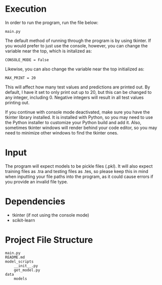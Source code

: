 # Execution
In order to run the program, run the file below:
```
main.py
```

The default method of running through the program is by using tkinter. If you would prefer to just use the console, however, you can change the variable near the top, which is initalized as:
```
CONSOLE_MODE = False
```

Likewise, you can also change the variable near the top initialized as:
```
MAX_PRINT = 20
```
This will affect how many test values and predictions are printed out. By default, I have it set to only print out up to 20, but this can be changed to any integer, including 0. Negative integers will result in all test values printing out.

If you continue with console mode deactivated, make sure you have the tkinter library installed. It is installed with Python, so you may need to use the Python installer to customize your Python build and add it. Also, sometimes tkinter windows will render behind your code editor, so you may need to minimize other windows to find the tkinter ones.

# Input
The program will expect models to be pickle files (.pkl). It will also expect training files as .tra and testing files as .tes, so please keep this in mind when inputting your file paths into the program, as it could cause errors if you provide an invalid file type.

# Dependencies
* tkinter (if not using the console mode)
* scikit-learn

# Project File Structure
```
main.py
README.md
model_scripts
    __init__.py
    get_model.py
data
    models
```

